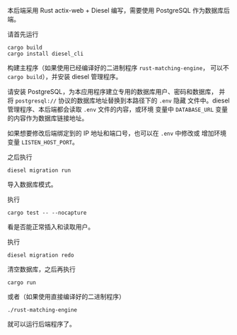 本后端采用 Rust actix-web + Diesel 编写，需要使用 PostgreSQL 作为数据库后端。

请首先运行

```
cargo build
cargo install diesel_cli
```
构建主程序（如果使用已经编译好的二进制程序 `rust-matching-engine`，
可以不 `cargo build`），并安装 diesel 管理程序。

请安装 PostgreSQL，为本应用程序建立专用的数据库用户、密码和数据库，
并将 `postgresql://` 协议的数据库地址替换到本路径下的 `.env` 隐藏
文件中。diesel 管理程序、本后端都会读取 `.env` 文件的内容，或环境
变量中 `DATABASE_URL` 变量的内容作为数据库链接地址。

如果想要修改后端绑定到的 IP 地址和端口号，也可以在 `.env` 中修改或
增加环境变量 `LISTEN_HOST_PORT`。

之后执行
```
diesel migration run
```
导入数据库模式。

执行
```
cargo test -- --nocapture
```
看是否能正常插入和读取用户。

执行
```
diesel migration redo
```
清空数据库，之后再执行
```
cargo run
```
或者（如果使用直接编译好的二进制程序）
```
./rust-matching-engine
```
就可以运行后端程序了。
